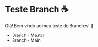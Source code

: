 # Teste Branch :coffee:

Olá! Bem vindo ao meu teste de Branches! :wave:

- Branch - Master
- Branch - Main
